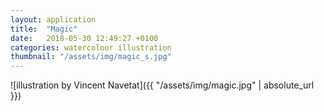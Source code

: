 ```yaml
---
layout: application
title:  "Magic"
date:   2018-05-30 12:49:27 +0100
categories: watercolour illustration
thumbnail: "/assets/img/magic_s.jpg"
---
```

![illustration by Vincent Navetat]({{ "/assets/img/magic.jpg" | absolute_url }})
